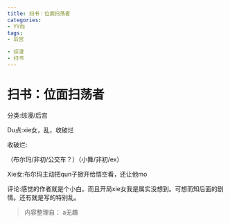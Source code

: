 ```yaml
---
title: 扫书：位面扫荡者
categories:
- YY向
tags:
- 后宫

- 综漫
- 扫书
---
```

# 扫书：位面扫荡者
分类:综漫/后宫

Du点:xie女，乱，收破烂

收破烂:

（布尔玛/非初/公交车？）（小舞/非初/ex）

Xie女:布尔玛主动把qun子掀开给悟空看，还让他mo

评论:感觉的作者就是个小白。而且开局xie女我是属实没想到。可想而知后面的剧情。还有就是写的特别乱。


> 内容整理自： a无趣